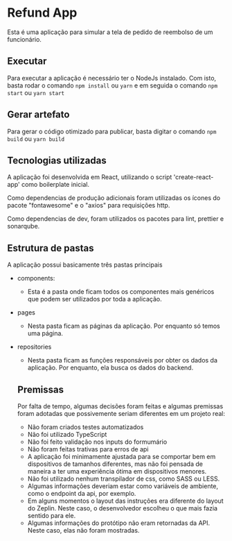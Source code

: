 # Refund App

Esta é uma aplicação para simular a tela de pedido de reembolso de um funcionário.

## Executar
Para executar a aplicação é necessário ter o NodeJs instalado. Com isto, basta rodar o comando `npm install` ou `yarn` e em seguida o comando `npm start` ou `yarn start`

## Gerar artefato
Para gerar o código otimizado para publicar, basta digitar o comando `npm build` ou `yarn build`

## Tecnologias utilizadas
A aplicação foi desenvolvida em React, utilizando o script 'create-react-app' como boilerplate inicial.

Como dependencias de produção adicionais foram utilizadas os ícones do pacote "fontawesome" e o "axios" para requisições http.

Como dependencias de dev, foram utilizados os pacotes para lint, prettier e sonarqube.

## Estrutura de pastas
A aplicação possui basicamente três pastas principais
- components:
  - Esta é a pasta onde ficam todos os componentes mais genéricos que podem ser utilizados por toda a aplicação.

- pages
  - Nesta pasta ficam as páginas da aplicação. Por enquanto só temos uma página.

- repositories
  - Nesta pasta ficam as funções responsáveis por obter os dados da aplicação. Por enquanto, ela busca os dados do backend.
  
  
  ## Premissas
  Por falta de tempo, algumas decisões foram feitas e algumas premissas foram adotadas que possivemente seriam diferentes em um projeto real:
  - Não foram criados testes automatizados
  - Não foi utilizado TypeScript
  - Não foi feito validação nos inputs do formumário
  - Não foram feitas trativas para erros de api
  - A aplicação foi minimamente ajustada para se comportar bem em dispositivos de tamanhos diferentes, mas não foi pensada de maneira a ter uma experiência ótima em dispositivos menores.
  - Não foi utilizado nenhum transpilador de css, como SASS ou LESS.
  - Algumas informações deveriam estar como variáveis de ambiente, como o endpoint da api, por exemplo.
  - Em alguns momentos o layout das instruções era diferente do layout do Zeplin. Neste caso, o desenvolvedor escolheu o que mais fazia sentido para ele.
  - Algumas informações do protótipo não eram retornadas da API. Neste caso, elas não foram mostradas.
  
